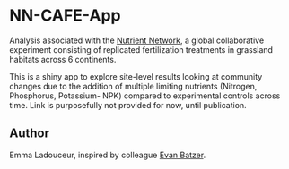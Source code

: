 # NN-CAFE-App

Analysis associated with the [Nutrient Network](https://nutnet.org/home), a global collaborative experiment consisting of replicated fertilization treatments in grassland habitats across 6 continents.

This is a shiny app to explore site-level results looking at community changes due to the addition of multiple limiting nutrients (Nitrogen, Phosphorus, Potassium- NPK) compared to experimental controls across time. Link is purposefully not provided for now, until publication.

## Author

Emma Ladouceur, inspired by colleague [Evan Batzer](https://www.evanbatzer.com/).